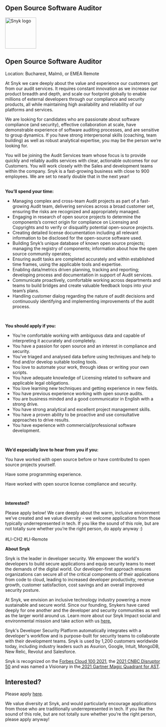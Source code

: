 Open Source Software Auditor
---

<img src="https://res.cloudinary.com/snyk/image/upload/v1537345894/press-kit/brand/logo-black.png" width="100" alt="Snyk logo" />

<h2><strong>Open Source Software Auditor</strong></h2>
<p>Location: <span style="font-weight: 400;">Bucharest, Malmö, or EMEA Remote</span></p>
<p><span style="font-weight: 400;">At Snyk we care deeply about the value and experience our customers get from our audit services. It requires constant innovation as we increase our product breadth and depth, and scale our footprint globally to enable millions of external developers through our compliance and security products, all while maintaining high availability and reliability of our platforms and services.</span></p>
<p><span style="font-weight: 400;">We are looking for candidates who are passionate about software compliance (and security), effective collaboration at scale, have demonstrable experience of software auditing processes, and are sensitive to group dynamics. If you have strong interpersonal skills (coaching, team building) as well as robust analytical expertise, you may be the person we’re looking for.</span></p>
<p><span style="font-weight: 400;">You will be joining the Audit Services team whose focus is to </span><span style="font-weight: 400;">provide quickly and reliably audits services with clear, actionable outcomes for our Customers</span><span style="font-weight: 400;">. You will work closely with the Sales and development teams within the company. Snyk is a fast-growing business with close to 900 employees. We are set to nearly double that in the next year!<br><br></span></p>
<p><strong>You’ll spend your time:</strong></p>
<ul>
<li style="font-weight: 400;"><span style="font-weight: 400;">Managing complex and cross-team Audit projects as part of a fast-growing Audit team, delivering services across a broad customer set, ensuring the risks are recognized and appropriately managed.</span></li>
<li style="font-weight: 400;"><span style="font-weight: 400;">Engaging in research of open source projects to determine the components’s correct origin for compliance on Licensing and Copyrights and to verify or disqualify potential open-source projects.</span></li>
<li style="font-weight: 400;"><span style="font-weight: 400;">Creating detailed license documentation including all relevant information to be disclosed for the open-source software used.</span></li>
<li style="font-weight: 400;"><span style="font-weight: 400;">Building Snyk’s unique database of known open source projects; managing the registry of components; information about how the open source community operates;</span><em><span style="font-weight: 400;">&nbsp;</span></em></li>
<li style="font-weight: 400;"><span style="font-weight: 400;">Ensuring audit tasks are completed accurately and within established time frames, using the applicable tools and expertise.</span></li>
<li style="font-weight: 400;"><span style="font-weight: 400;">Enabling data/metrics driven planning, tracking and reporting; developing process and documentation in support of Audit services.</span></li>
<li style="font-weight: 400;"><span style="font-weight: 400;">Communicate proactively, comfortable working across departments and teams to build bridges and create valuable feedback loops into your team’s plans.</span></li>
<li style="font-weight: 400;"><span style="font-weight: 400;">Handling customer dialog regarding the nature of audit decisions and continuously identifying and implementing improvements of the audit process.</span></li>
</ul>
<p>&nbsp;</p>
<p><strong>You should apply if you:</strong></p>
<ul>
<li style="font-weight: 400;"><span style="font-weight: 400;">You're comfortable working with ambiguous data and capable of interpreting it accurately and completely.&nbsp;</span></li>
<li style="font-weight: 400;"><span style="font-weight: 400;">You have a passion for open source and an interest in compliance and security.</span></li>
<li style="font-weight: 400;"><span style="font-weight: 400;">You’ve triaged and analysed data before using techniques and help to find and/or develop suitable tooling tools.</span></li>
<li style="font-weight: 400;"><span style="font-weight: 400;">You love to automate your work, through ideas or writing your own scripts.</span></li>
<li style="font-weight: 400;"><span style="font-weight: 400;">You have adequate knowledge of Licensing related to software and applicable legal obligations.</span></li>
<li style="font-weight: 400;"><span style="font-weight: 400;">You love learning new techniques and getting experience in new fields.</span></li>
<li style="font-weight: 400;"><span style="font-weight: 400;">You have previous experience working with open source audits.</span></li>
<li style="font-weight: 400;"><span style="font-weight: 400;">You are business minded and a good communicator in English with a strong drive.&nbsp;</span></li>
<li style="font-weight: 400;"><span style="font-weight: 400;">You have strong analytical and excellent project management skills.</span></li>
<li style="font-weight: 400;"><span style="font-weight: 400;">You have a proven ability to be proactive and use consultative approaches to drive results.</span></li>
<li style="font-weight: 400;"><span style="font-weight: 400;">You have experience with commercial/professional software development.</span></li>
</ul>
<p>&nbsp;</p>
<p><strong>We’d especially love to hear from you if you:</strong></p>
<p><span style="font-weight: 400;">You have worked with open source before or have contributed to open source projects yourself.</span></p>
<p><span style="font-weight: 400;">Have some programming experience.</span></p>
<p><span style="font-weight: 400;">Have worked with open source license compliance and security.</span></p>
<p>&nbsp;</p>
<p><strong>Interested?</strong></p>
<p><span style="font-weight: 400;">Please apply below! We care deeply about the warm, inclusive environment we’ve created and we value diversity - we welcome applications from those typically underrepresented in tech. If you like the sound of this role, but are not totally sure whether you’re the right person, do apply anyway :)<br><br>#LI-CH2 #LI-Remote</span></p><div class="content-conclusion"><p><strong>About Snyk</strong></p>
<p><span style="font-weight: 400;">Snyk is the leader in developer security. We empower the world's developers to build secure applications and equip security teams to meet the demands of the digital world. Our developer-first approach ensures organizations can secure all of the critical components of their applications from code to cloud, leading to increased developer productivity, revenue growth, customer satisfaction, cost savings and an overall improved security posture.&nbsp;</span></p>
<p><span style="font-weight: 400;">At Snyk, we envision an inclusive technology industry powering a more sustainable and secure world.</span> <span style="font-weight: 400;">Since our founding, Snykers have cared deeply for one another and the developer and security communities as well as the larger world around us. Learn more about our Snyk Impact social and environmental mission and take action with us </span><a href="https://snyk.io/about/snyk-impact/"><span style="font-weight: 400;">here.</span></a></p>
<p><span style="font-weight: 400;">Snyk's Developer Security Platform automatically integrates with a developer's workflow and is purpose-built for security teams to collaborate with their development teams. Snyk is used by 1,200 customers worldwide today, including industry leaders such as Asurion, Google, Intuit, MongoDB, New Relic, Revolut and Salesforce.</span></p>
<p><span style="font-weight: 400;">Snyk is recognized on the </span><a href="https://www.forbes.com/cloud100/#6f24b5ba5f94"><span style="font-weight: 400;">Forbes Cloud 100 2021</span></a><span style="font-weight: 400;">, the </span><a href="https://www.cnbc.com/2021/05/25/these-are-the-2021-cnbc-disruptor-50-companies.html"><span style="font-weight: 400;">2021 CNBC Disruptor 50</span></a><span style="font-weight: 400;"> and was named a Visionary in the</span><a href="https://snyk.io/blog/snyk-visionary-2021-gartner-magic-quadrant-for-ast/"><span style="font-weight: 400;"> 2021 Gartner Magic Quadrant for AST</span></a><span style="font-weight: 400;">.</span></p></div>

Interested?
---

Please apply [here](https://boards.greenhouse.io/snyk/jobs/5852560002#app).

We value diversity at Snyk, and would particularly encourage applications from those who are traditionally underrepresented in tech.
If you like the sound of this role, but are not totally sure whether you’re the right person, please apply anyway!
